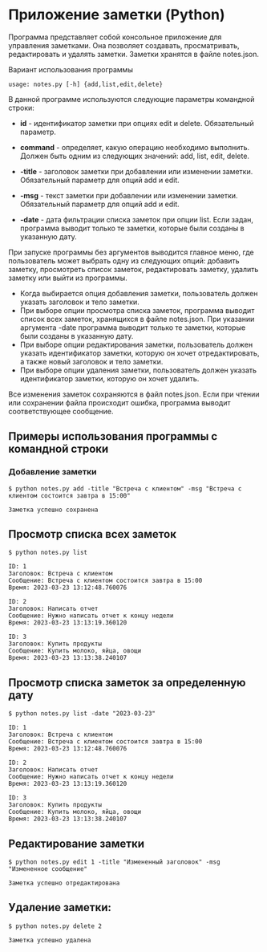 # Приложение заметки (Python)

Программа представляет собой консольное приложение для управления заметками. Она позволяет создавать, просматривать, редактировать и удалять заметки. Заметки хранятся в файле notes.json.

Вариант использования программы

    usage: notes.py [-h] {add,list,edit,delete}

В данной программе используются следующие параметры командной строки:

* **id** - идентификатор заметки при опциях edit и delete. Обязательный параметр.
* **command** - определяет, какую операцию необходимо выполнить. Должен быть одним из следующих значений: add, list, edit, delete.

* **-title** - заголовок заметки при добавлении или изменении заметки. Обязательный параметр для опций add и edit.

* **-msg** - текст заметки при добавлении или изменении заметки. Обязательный параметр для опций add и edit.

* **-date** - дата фильтрации списка заметок при опции list. Если задан, программа выводит только те заметки, которые были созданы в указанную дату.

При запуске программы без аргументов выводится главное меню, где пользователь может выбрать одну из следующих опций: добавить заметку, просмотреть список заметок, редактировать заметку, удалить заметку или выйти из программы.

* Когда выбирается опция добавления заметки, пользователь должен указать заголовок и тело заметки.
* При выборе опции просмотра списка заметок, программа выводит список всех заметок, хранящихся в файле notes.json. При указании аргумента -date программа выводит только те заметки, которые были созданы в указанную дату.
* При выборе опции редактирования заметки, пользователь должен указать идентификатор заметки, которую он хочет отредактировать, а также новый заголовок и тело заметки.
* При выборе опции удаления заметки, пользователь должен указать идентификатор заметки, которую он хочет удалить.

Все изменения заметок сохраняются в файл notes.json. Если при чтении или сохранении файла происходит ошибка, программа выводит соответствующее сообщение.

## Примеры использования программы с командной строки

### Добавление заметки

``` $ python notes.py add -title "Встреча с клиентом" -msg "Встреча с клиентом состоится завтра в 15:00" ```

    Заметка успешно сохранена

## Просмотр списка всех заметок

```$ python notes.py list```

    ID: 1
    Заголовок: Встреча с клиентом
    Сообщение: Встреча с клиентом состоится завтра в 15:00
    Время: 2023-03-23 13:12:48.760076

    ID: 2
    Заголовок: Написать отчет
    Сообщение: Нужно написать отчет к концу недели
    Время: 2023-03-23 13:13:19.360120

    ID: 3
    Заголовок: Купить продукты
    Сообщение: Купить молоко, яйца, овощи
    Время: 2023-03-23 13:13:38.240107

## Просмотр списка заметок за определенную дату

```$ python notes.py list -date "2023-03-23"```

    ID: 1
    Заголовок: Встреча с клиентом
    Сообщение: Встреча с клиентом состоится завтра в 15:00
    Время: 2023-03-23 13:12:48.760076

    ID: 2
    Заголовок: Написать отчет
    Сообщение: Нужно написать отчет к концу недели
    Время: 2023-03-23 13:13:19.360120

    ID: 3
    Заголовок: Купить продукты
    Сообщение: Купить молоко, яйца, овощи
    Время: 2023-03-23 13:13:38.240107

## Редактирование заметки

```$ python notes.py edit 1 -title "Измененный заголовок" -msg "Измененное сообщение"```

    Заметка успешно отредактирована

## Удаление заметки:

```$ python notes.py delete 2```

    Заметка успешно удалена

